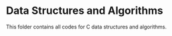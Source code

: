 # Data Structures and Algorithms

This folder contains all codes for C data structures and algorithms.
